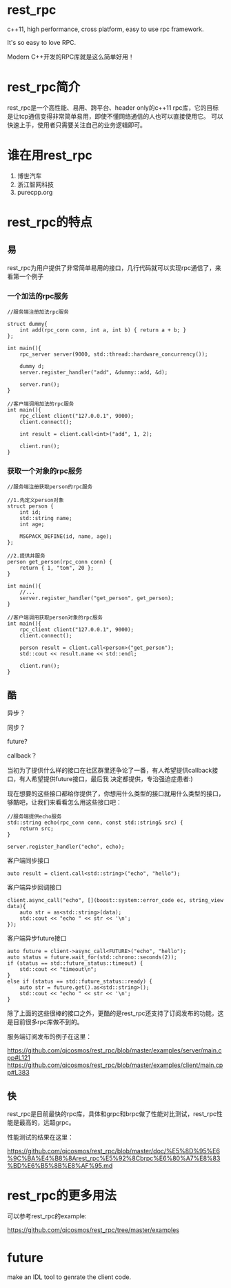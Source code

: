 # rest_rpc
c++11, high performance, cross platform, easy to use rpc framework.

It's so easy to love RPC.

Modern C++开发的RPC库就是这么简单好用！

# rest_rpc简介

rest_rpc是一个高性能、易用、跨平台、header only的c++11 rpc库，它的目标是让tcp通信变得非常简单易用，即使不懂网络通信的人也可以直接使用它。
可以快速上手，使用者只需要关注自己的业务逻辑即可。

# 谁在用rest_rpc

1. 博世汽车
2. 浙江智网科技
3. purecpp.org

# rest_rpc的特点

## 易

rest_rpc为用户提供了非常简单易用的接口，几行代码就可以实现rpc通信了，来看第一个例子

### 一个加法的rpc服务

```
//服务端注册加法rpc服务

struct dummy{
	int add(rpc_conn conn, int a, int b) { return a + b; }
};

int main(){
	rpc_server server(9000, std::thread::hardware_concurrency());

	dummy d;
	server.register_handler("add", &dummy::add, &d);
	
	server.run();
}
```

```
//客户端调用加法的rpc服务
int main(){
	rpc_client client("127.0.0.1", 9000);
	client.connect();

	int result = client.call<int>("add", 1, 2);

	client.run();
}
```

### 获取一个对象的rpc服务

```
//服务端注册获取person的rpc服务

//1.先定义person对象
struct person {
	int id;
	std::string name;
	int age;

	MSGPACK_DEFINE(id, name, age);
};

//2.提供并服务
person get_person(rpc_conn conn) {
	return { 1, "tom", 20 };
}

int main(){
	//...
	server.register_handler("get_person", get_person);
}
```

```
//客户端调用获取person对象的rpc服务
int main(){
	rpc_client client("127.0.0.1", 9000);
	client.connect();
	
	person result = client.call<person>("get_person");
	std::cout << result.name << std::endl;
	
	client.run();
}
```

## 酷

异步？

同步？

future?

callback？

当初为了提供什么样的接口在社区群里还争论了一番，有人希望提供callback接口，有人希望提供future接口，最后我
决定都提供，专治强迫症患者:)

现在想要的这些接口都给你提供了，你想用什么类型的接口就用什么类型的接口，够酷吧，让我们来看看怎么用这些接口吧：

```
//服务端提供echo服务
std::string echo(rpc_conn conn, const std::string& src) {
	return src;
}

server.register_handler("echo", echo);
```

客户端同步接口

```
auto result = client.call<std::string>("echo", "hello");
```

客户端异步回调接口

```
client.async_call("echo", [](boost::system::error_code ec, string_view data){
	auto str = as<std::string>(data);
	std::cout << "echo " << str << '\n';
});
```

客户端异步future接口

```
auto future = client->async_call<FUTURE>("echo", "hello");
auto status = future.wait_for(std::chrono::seconds(2));
if (status == std::future_status::timeout) {
	std::cout << "timeout\n";
}
else if (status == std::future_status::ready) {
	auto str = future.get().as<std::string>();
	std::cout << "echo " << str << '\n';
}
```

除了上面的这些很棒的接口之外，更酷的是rest_rpc还支持了订阅发布的功能，这是目前很多rpc库做不到的。

服务端订阅发布的例子在这里：

https://github.com/qicosmos/rest_rpc/blob/master/examples/server/main.cpp#L121
https://github.com/qicosmos/rest_rpc/blob/master/examples/client/main.cpp#L383

## 快

rest_rpc是目前最快的rpc库，具体和grpc和brpc做了性能对比测试，rest_rpc性能是最高的，远超grpc。

性能测试的结果在这里：

https://github.com/qicosmos/rest_rpc/blob/master/doc/%E5%8D%95%E6%9C%BA%E4%B8%8Arest_rpc%E5%92%8Cbrpc%E6%80%A7%E8%83%BD%E6%B5%8B%E8%AF%95.md


# rest_rpc的更多用法

可以参考rest_rpc的example:

https://github.com/qicosmos/rest_rpc/tree/master/examples

# future

make an IDL tool to genrate the client code.
